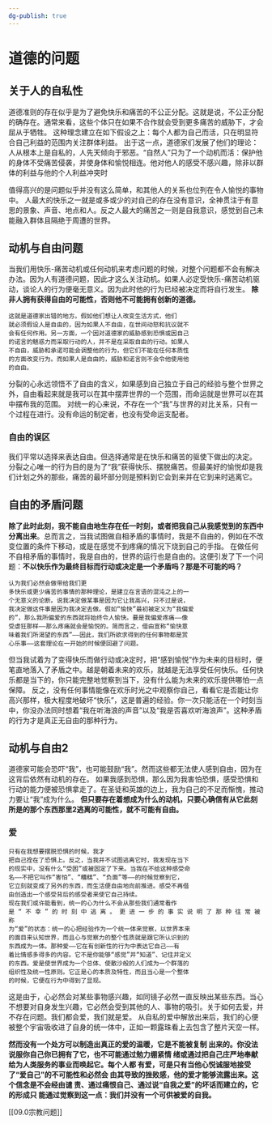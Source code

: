 ```yaml
---
dg-publish: true
---
```

# 道德的问题
## 关于人的自私性
道德准则的存在似乎是为了避免快乐和痛苦的不公正分配。这就是说，不公正分配的确存在。通常来看，这些个体只在如果不合作就会受到更多痛苦的威胁下，才会屈从于牺牲。
这种理念建立在如下假设之上：每个人都为自己而活，只在明显符合自己利益的范围内关注群体利益。
出于这一点，道德家们发展了他们的理论：人从根本上是自私的，人先天倾向于邪恶。“自然人”只为了一个动机而活：保护他的身体不受痛苦侵袭，并使身体和愉悦相连。他对他人的感受不感兴趣，除非以群体的利益与他的个人利益冲突时

值得高兴的是问题似乎并没有这么简单，和其他人的关系也位列在令人愉悦的事物中。
人最大的快乐之一就是或多或少的对自己的存在没有意识，全神贯注于有意思的景象、声音、地点和人。反之人最大的痛苦之一则是自我意识，感觉到自己未能融入群体且隔绝于周遭的世界。
## 动机与自由问题
当我们用快乐-痛苦动机或任何动机来考虑问题的时候，对整个问题都不会有解决办法。因为人有道德问题，因此才这么关注动机。如果人必定受快乐-痛苦动机驱动，谈论人的行为便毫无意义。因为此时他的行为已经被决定而将自行发生。
**除非人拥有获得自由的可能性，否则他不可能拥有创新的道德。**
```
这就是道德家出错的地⽅。假如他们想让⼈改变⽣活⽅式，他们
就必须假设⼈是⾃由的，因为如果⼈不⾃由，在世间动怒和抗议就不
会有任何作⽤。另⼀⽅⾯，⼀个因对道德家的威胁感到恐惧或因⾃⼰
的诺⾔的魅惑⼒⽽采取⾏动的⼈，并不是在采取⾃由的⾏动。如果⼈
不⾃由，威胁和承诺可能会调整他的⾏为，但它们不能在任何本质性
的⽅⾯改变⾏为。⽽如果⼈是⾃由的，威胁和诺⾔则不会令他使⽤他
的⾃由。
```
分裂的心永远领悟不了自由的含义，如果感到自己独立于自己的经验与整个世界之外，自由看起来就是我可以在其中摆弄世界的一个范围，而命运就是世界可以在其中摆布我的范围。
对统一的心来说，不存在一个“我”与世界的对比关系，只有一个过程在进行。没有命运的制定者，也没有受命运支配者。

### 自由的误区
我们平常以选择来表达自由。但选择通常是在快乐和痛苦的驱使下做出的决定。
分裂之心唯一的行为目的是为了“我”获得快乐、摆脱痛苦。但最美好的愉悦却是我们计划之外的那些，痛苦的最坏部分则是预料到它会到来并在它到来时逃离它。
## 自由的矛盾问题
**除了此时此刻，我不能⾃由地⽣存在任⼀时刻，或者把我⾃⼰从我感觉到的东⻄中分离出来**。总⽽⾔之，当我试图做⾃相⽭盾的事情时，我是不⾃由的，例如在不改变位置的条件下移动，或是在感觉不到疼痛的情况下烧到⾃⼰的⼿指。
在做任何不自相矛盾的事情时，我是自由的，世界的运行也是自由的。这便引发了下一个问题：**不以快乐作为最终目标而行动或决定是一个矛盾吗？那是不可能的吗？**
```
认为我们必然会做带给我们更
多快乐或更少痛苦的事情的那种理论，是建⽴在⾔语的混沌之上的⼀
个⽆意义的论断。说我决定做某事是因为它让我⾼兴，只不过是说，
我决定做这件事是因为我决定去做。假如“愉快”最初被定义为“我偏爱
的”，那么我所偏爱的东⻄就将始终令⼈愉快。要是我偏爱疼痛——像
受虐狂那样——那么疼痛就会是愉悦的。简⽽⾔之，借由宣称“愉快意
味着我们所渴望的东⻄”——因此，我们所欲求得到的任何事物都是赏
⼼乐事——这套理论在⼀开始的时候便回避了问题。
```
但当我试着为了变得快乐而做行动或决定时，把“感到愉悦”作为未来的目标时，便笔直地落入了矛盾之中。越是朝着未来的欢乐，就越是无法享受任何快乐。任何快乐都是当下的，你只能完整地觉察到当下，没有什么能为未来的欢乐提供哪怕一点保障。
反之，没有任何事情能像在欢乐时光之中观察你⾃⼰，看看它是否能让你⾼兴那样，极⼤程度地破坏“快乐”，这是普遍的经验。你⼀次只能活在⼀个时刻当中，你没办法同时想着“我在听海浪的声⾳”以及“我是否喜欢听海浪声”。这种⽭盾的⾏为才是真正⽆⾃由的那种⾏为。
## 动机与自由2
道德家可能会恐吓“我”，也可能鼓励“我”。然而这些都无法使人感到自由，因为在这背后依然有动机的存在。
如果我感到恐惧，那么因为我害怕恐惧，感受恐惧和行动的能力便被恐惧拿走了。在圣徒和英雄的边上，我为自己的不足而惭愧，推动力要让“我”成为什么。
**但只要存在着想成为什么的动机，只要心确信有从它此刻所是的那个东西那里2逃离的可能性，就不可能有自由。**
### 爱
```
只有在我想要摆脱恐惧的时候，我才
把⾃⼰拴在了恐惧上。反之，当我并不试图逃离它时，我发现在当下
的现实中，没有什么“受困”或被固定了下来。当我在不给这种感受命
名——不把它叫作“害怕”、“糟糕”、“负⾯”等——的时候觉察到它，
它⽴刻就变成了另外的东⻄，⽽⽣活便⾃由地向前推进。感受不再借
由创造出⼀个感受背后的感受者来使它⾃⼰持续。
现在我们或许能看到，统⼀的⼼为什么不会从那些我们通常看作
是 “ 不 幸 ” 的 时 刻 中 逃 离 。 更 进 ⼀ 步 的 事 实 说 明 了 那 种 往 常 被 称
为“爱”的状态：统⼀的⼼把经验作为⼀个统⼀体来觉察，以世界本来
的⾯⽬来认知世界，⽽且⼼与觉察⼒的整个性质就是跟它所认识到的
东⻄成为⼀体。那种爱——它在有创新性的⾏为中表达它⾃⼰——有
着⽐情感多得多的内容。它不是你能够“感觉”并“知道”、记住并定义
的东⻄。爱是使世界成为⼀个总体、使散沙般的⼈们成为⼀个群落的
组织性及统⼀性原则。它正是⼼的本质及特性，⽽且当⼼是⼀个整体
的时候，它便在⾏为中得到了显现。
```
这是由于，心必然会对某些事物感兴趣，如同镜子必然一直反映出某些东西。当心不想要对自身发生兴趣，它必然会受到其他的人、事物的吸引。关于如何去爱，并不存在问题。我们都会爱，我们就是爱。
从自私的爱中解放出来后，我们的心便被整个宇宙吸收进了自身的统一体中，正如一颗露珠看上去包含了整片天空一样。

**然⽽没有⼀个处⽅可以制造出真正的爱的温暖，它是不能被复制
出来的。你没法说服你⾃⼰你已拥有了它，也不可能通过勉⼒绷紧情
绪或通过把⾃⼰庄严地奉献给为⼈类服务的事业⽽唤起它。每个⼈都
有爱，可是只有当他⼼悦诚服地接受了“爱⾃⼰”的不可能性和必然会
由其导致的挫败感，他的爱才能够流露出来。这个信念是不会经由谴
责、通过痛恨⾃⼰、通过说“⾃我之爱”的坏话⽽建⽴的，它的形成只
能通过觉察到这⼀点：我们并没有⼀个可供被爱的⾃我。**

[[09.0宗教问题]]